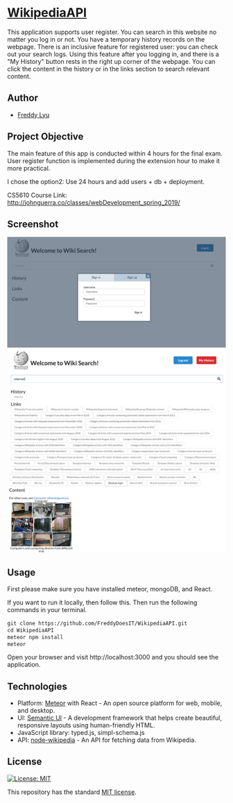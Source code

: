 # [WikipediaAPI](https://wordict.herokuapp.com/)

This application supports user register. 
You can search in this website no matter you log in or not. 
You have a temporary history records on the webpage.
There is an inclusive feature for registered user: you can check out your search logs. Using this feature after you logging in, and there is a "My History" button rests in the right up corner of the webpage. 
You can click the content in the history or in the links section to search relevant content.

## Author
- [Freddy Lyu](https://freddydoesit.github.io/freddy/)

## Project Objective

The main feature of this app is conducted within 4 hours for the final exam. User register function is implemented during the extension hour to make it more practical.

I chose the option2: Use 24 hours and add users + db + deployment.

CS5610 Course Link: http://johnguerra.co/classes/webDevelopment_spring_2019/ 



## Screenshot
![screenshot](public/screenshot1.png)
![screenshot](public/screenshot2.png)
![screenshot](public/screenshot3.png)



## Usage

First please make sure you have installed meteor, mongoDB, and React.

If you want to run it locally, then follow this.
Then run the following commands in your terminal.

```
git clone https://github.com/FreddyDoesIT/WikipediaAPI.git
cd WikipediaAPI
meteor npm install
meteor
```
Open your browser and visit http://localhost:3000 and you should see the application.

## Technologies

- Platform: [Meteor](https://www.meteor.com/) with React - An open source platform for 
web, mobile, and desktop.
- UI: [Semantic UI](https://semantic-ui.com/) - A development framework that helps create beautiful, responsive layouts using human-friendly HTML.
- JavaScript library: typed.js, simpl-schema.js
- API: [node-wikipedia](https://www.npmjs.com/package/node-wikipedia) - An API for fetching data from Wikipedia.


## License
[![License: MIT](https://img.shields.io/badge/License-MIT-yellow.svg)](https://opensource.org/licenses/MIT)

This repository has the standard [MIT license](https://opensource.org/licenses/MIT). 
